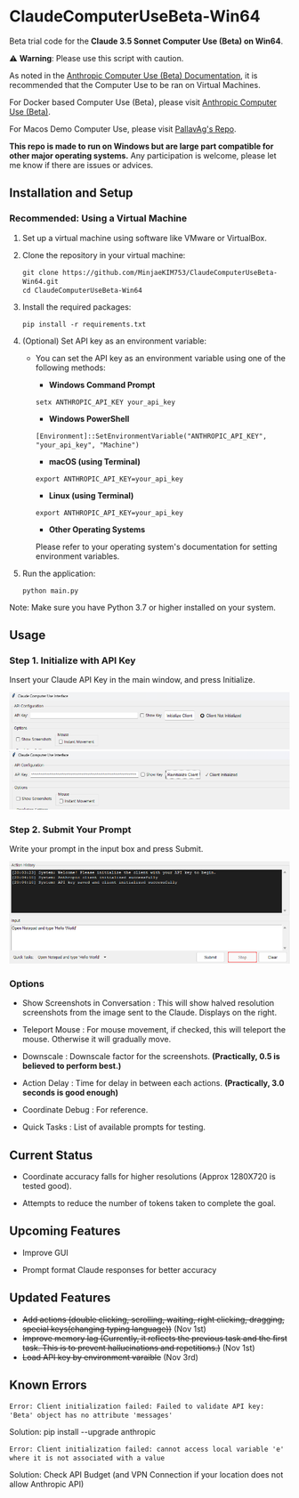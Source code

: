 # ClaudeComputerUseBeta-Win64

Beta trial code for the **Claude 3.5 Sonnet Computer Use (Beta) on __Win64__**.

 ⚠️ **Warning**: Please use this script with caution.

As noted in the [Anthropic Computer Use (Beta) Documentation](https://docs.anthropic.com/en/docs/build-with-claude/computer-use), it is recommended that the Computer Use to be ran on Virtual Machines. 

For Docker based Computer Use (Beta), please visit [Anthropic Computer Use (Beta)](https://github.com/anthropics/anthropic-quickstarts/tree/main/computer-use-demo).

For Macos Demo Computer Use, please visit [PallavAg's Repo](https://github.com/PallavAg/claude-computer-use-macos/tree/main).

**This repo is made to run on Windows but are large part compatible for other major operating systems.** Any participation is welcome, please let me know if there are issues or advices. 


## Installation and Setup

### Recommended: Using a Virtual Machine

1. Set up a virtual machine using software like VMware or VirtualBox.

2. Clone the repository in your virtual machine:
   ```
   git clone https://github.com/MinjaeKIM753/ClaudeComputerUseBeta-Win64.git
   cd ClaudeComputerUseBeta-Win64
   ```

3. Install the required packages:
   ```
   pip install -r requirements.txt
   ```

4. (Optional) Set API key as an environment variable:
   - You can set the API key as an environment variable using one of the following methods:
     - **Windows Command Prompt** 
     ```
     setx ANTHROPIC_API_KEY your_api_key
     ```
     - **Windows PowerShell** 
     ```
     [Environment]::SetEnvironmentVariable("ANTHROPIC_API_KEY", "your_api_key", "Machine")
     ```
     - **macOS (using Terminal)**
     ```
     export ANTHROPIC_API_KEY=your_api_key
     ```
     - **Linux (using Terminal)**
     ```
     export ANTHROPIC_API_KEY=your_api_key
     ```
     - **Other Operating Systems**
     
     Please refer to your operating system's documentation for setting environment variables.

4. Run the application:
   ```
   python main.py
   ```

Note: Make sure you have Python 3.7 or higher installed on your system.

## Usage

### Step 1. Initialize with API Key

Insert your Claude API Key in the main window, and press Initialize.

![Before_initialize](./img/CCMP1.png)
![After_initialize](./img/CCMP1-1.png)

### Step 2. Submit Your Prompt

Write your prompt in the input box and press Submit.

![Processing](./img/CCMP2.png)

### Options

- Show Screenshots in Conversation : This will show halved resolution screenshots from the image sent to the Claude. Displays on the right.

- Teleport Mouse : For mouse movement, if checked, this will teleport the mouse. Otherwise it will gradually move.

- Downscale : Downscale factor for the screenshots. __(Practically, 0.5 is believed to perform best.)__

- Action Delay : Time for delay in between each actions. __(Practically, 3.0 seconds is good enough)__

- Coordinate Debug : For reference.

- Quick Tasks : List of available prompts for testing. 

## Current Status

- Coordinate accuracy falls for higher resolutions (Approx 1280X720 is tested good).

- Attempts to reduce the number of tokens taken to complete the goal.

## Upcoming Features

- Improve GUI

- Prompt format Claude responses for better accuracy

## Updated Features

- ~~Add actions (double clicking, scrolling, waiting, right clicking, dragging, special keys(changing typing language))~~ (Nov 1st)
- ~~Improve memory lag (Currently, it reflects the previous task and the first task. This is to prevent hallucinations and repetitions.)~~ (Nov 1st)
- ~~Load API key by environment varaible~~ (Nov 3rd)

## Known Errors

```
Error: Client initialization failed: Failed to validate API key: 'Beta' object has no attribute 'messages'
```
Solution: pip install --upgrade anthropic


```
Error: Client initialization failed: cannot access local variable 'e' where it is not associated with a value
```
Solution: Check API Budget (and VPN Connection if your location does not allow Anthropic API)
